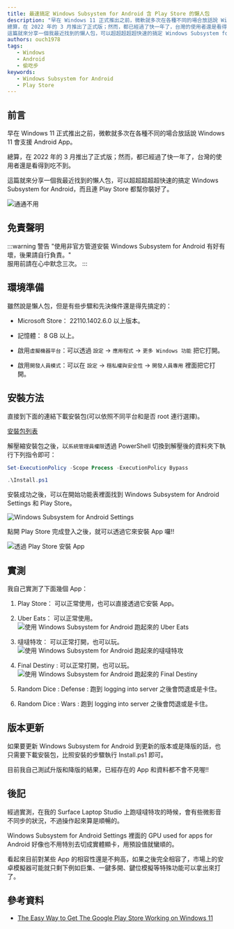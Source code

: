 ```yaml
---
title: 最速搞定 Windows Subsystem for Android 含 Play Store 的懶人包  
description: "早在 Windows 11 正式推出之前，微軟就多次在各種不同的場合放話說 Windows 11 會支援 Android App。
總算，在 2022 年的 3 月推出了正式版；然而，都已經過了快一年了，台灣的使用者還是看得到吃不到。
這篇就來分享一個我最近找到的懶人包，可以超超超超超快速的搞定 Windows Subsystem for Android，而且連 Play Store 都幫你裝好了。"
authors: ouch1978
tags: 
   - Windows
   - Android
   - 偷吃步
keywords: 
   - Windows Subsystem for Android
   - Play Store
---
```


## 前言

早在 Windows 11 正式推出之前，微軟就多次在各種不同的場合放話說 Windows 11 會支援 Android App。

總算，在 2022 年的 3 月推出了正式版；然而，都已經過了快一年了，台灣的使用者還是看得到吃不到。

這篇就來分享一個我最近找到的懶人包，可以超超超超超快速的搞定 Windows Subsystem for Android，而且連 Play Store 都幫你裝好了。

<!--truncate-->

![通通不用](no-need.png "通通不用")

## 免責聲明

:::warning 警告
"使用非官方管道安裝 Windows Subsystem for Android 有好有壞，後果請自行負責。"<br/>
服用前請在心中默念三次。
:::

## 環境準備

雖然說是懶人包，但是有些步驟和先決條件還是得先搞定的：

* Microsoft Store： 22110.1402.6.0 以上版本。

* 記憶體： 8 GB 以上。

* 啟用`虛擬機器平台`：可以透過 `設定` -> `應用程式` -> `更多 Windows 功能` 把它打開。

* 啟用`開發人員模式`：可以在 `設定` -> `穩私權與安全性` -> `開發人員專用` 裡面把它打開。

## 安裝方法

直接到下面的連結下載安裝包(可以依照不同平台和是否 root 連行選擇)。

[安裝包列表](https://ahaan.co.uk/article/top_stories/google-play-store-windows-11-install#download-the-patched,-already-rooted-wsa-packages-or-the-non-root-wsa-packages "安裝包列表")

解壓縮安裝包之後，以`系統管理員權限`透過 PowerShell 切換到解壓後的資料夾下執行下列指令即可：

```powershell title="略過執行原則檢查"
Set-ExecutionPolicy -Scope Process -ExecutionPolicy Bypass
```

```powershell title="進行安裝"
.\Install.ps1
```

安裝成功之後，可以在開始功能表裡面找到 Windows Subsystem for Android Settings 和 Play Store。

![Windows Subsystem for Android Settings](windows-subsystem-for-android-settings.png "Windows Subsystem for Android Settings")

點開 Play Store 完成登入之後，就可以透過它來安裝 App 囉!!

![透過 Play Store 安裝 App](install-apps-with-play-store.png "透過 Play Store 安裝 App")

## 實測

我自己實測了下面幾個 App：

1. Play Store： 可以正常使用，也可以直接透過它安裝 App。

2. Uber Eats： 可以正常使用。
   ![使用 Windows Subsystem for Android 跑起來的 Uber Eats](uber-eats.png "使用 Windows Subsystem for Android 跑起來的 Uber Eats")

3. 噠噠特攻： 可以正常打開，也可以玩。
   ![使用 Windows Subsystem for Android 跑起來的噠噠特攻](survival-io.png "使用 Windows Subsystem for Android 跑起來的噠噠特攻")

4. Final Destiny : 可以正常打開，也可以玩。
   ![使用 Windows Subsystem for Android 跑起來的 Final Destiny](final-destiny.png "使用 Windows Subsystem for Android 跑起來的 Final Destiny")

5. Random Dice : Defense : 跑到 logging into server 之後會閃退或是卡住。

6. Random Dice : Wars : 跑到 logging into server 之後會閃退或是卡住。

## 版本更新

如果要更新 Windows Subsystem for Android 到更新的版本或是降版的話，也只需要下載安裝包，比照安裝的步驟執行 Install.ps1 即可。

目前我自己測試升版和降版的結果，已經存在的 App 和資料都不會不見喔!!

## 後記

經過實測，在我的 Surface Laptop Studio 上跑噠噠特攻的時候，會有些微影音不同步的狀況，不過操作起來算是順暢的。

Windows Subsystem for Android Settings 裡面的 GPU used for apps for Android 好像也不用特別去切成實體顯卡，用預設值就蠻順的。

看起來目前對某些 App 的相容性還是不夠高，如果之後完全相容了，市場上的安卓模擬器可能就只剩下例如巨集、一鍵多開、鍵位模擬等特殊功能可以拿出來打了。

## 參考資料

* [The Easy Way to Get The Google Play Store Working on Windows 11](https://ahaan.co.uk/article/top_stories/google-play-store-windows-11-install "The Easy Way to Get The Google Play Store Working on Windows 11")